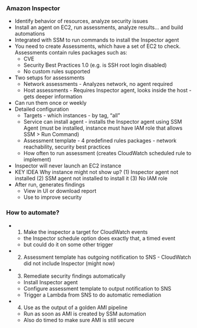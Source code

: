 ### Amazon Inspector
- Identify behavior of resources, analyze security issues
- Install an agent on EC2, run assessments, analyze results... and build automations
- Integrated with SSM to run commands to install the Inspector agent
- You need to create Assessments, which have a set of EC2 to check. Assessments contain rules packages such as:
  - CVE
  - Security Best Practices 1.0 (e.g. is SSH root login disabled)
  - No custom rules supported 
- Two setups for assessments
  - Network assessments - Analyzes network, no agent required
  - Host assessments - Requires Inspector agent, looks inside the host - gets deeper information
- Can run them once or weekly
- Detailed configuration
  - Targets - which instances - by tag, “all”
  - Service can install agent - installs the Inspector agent using SSM Agent (must be installed, instance must have IAM role that allows SSM > Run Command)
  - Assessment template - 4 predefined rules packages - network reachability, security best practices
  - How often to run assessment (creates CloudWatch scheduled rule to implement)
- Inspector will never launch an EC2 instance
- KEY IDEA Why instance might not show up? (1) Inspector agent not installed (2) SSM agent not installed to install it (3) No IAM role
- After run, generates findings 
  - View in UI or download report
  - Use to improve security

### How to automate?
- 1) Make the inspector a target for CloudWatch events
  - the Inspector schedule option does exactly that, a timed event
  - but could do it on some other trigger
- 2) Assessment template has outgoing notification to SNS - CloudWatch did not include Inspector (might now)
- 3) Remediate security findings automatically
  - Install Inspector agent
  - Configure assessment template to output notification to SNS
  - Trigger a Lambda from SNS to do automatic remediation
- 4) Use as the output of a golden AMI pipeline
  - Run as soon as AMI is created by SSM automation
  - Also do timed to make sure AMI is still secure
